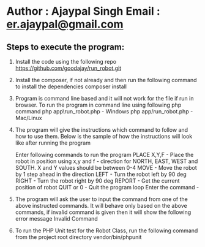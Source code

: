 Author : Ajaypal Singh
Email : er.ajaypal@gmail.com
==============================

Steps to execute the program:
------------------------------

1. Install the code using the following repo
  https://github.com/goodajay/run_robot.git

2. Install the composer, if not already and then run the following command to install the dependencies
  	composer install

3. Program is command line based and it will not work for the file if run in browser. To run the program in command line using following php command
	php app\run_robot.php - Windows
	php app/run_robot.php - Mac/Linux

4. The program will give the instructions which command to follow and how to use them. Below is the sample of how the instructions will look like after running the program

	Enter following commands to run the program
	PLACE X,Y,F - Place the robot in position using x,y and f - direction for NORTH, EAST, WEST and SOUTH. X and Y values should be between 0-4
	MOVE        - Move the robot by 1 step ahead in the direction
	LEFT        - Turn the robot left by 90 deg
	RIGHT       - Turn the robot right by 90 deg
	REPORT      - Get the current position of robot
	QUIT or 0   - Quit the program loop
	Enter the command - 

5. The program will ask the user to input the command from one of the above instructed commands. It will behave only based on the above commands, if invalid command is given then it will show the following error message
  	Invalid Command

6. To run the PHP Unit test for the Robot Class, run the following command from the project root directory
	vendor/bin/phpunit
